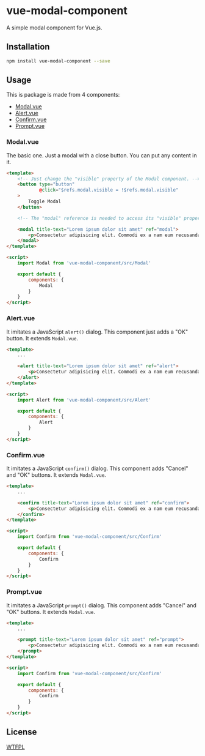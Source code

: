# vue-modal-component

A simple modal component for Vue.js.

## Installation

```bash
npm install vue-modal-component --save
```

## Usage

This is package is made from 4 components:

- [Modal.vue](https://github.com/benjamincrozat/vue-modal-component/tree/develop#modalvue)
- [Alert.vue](https://github.com/benjamincrozat/vue-modal-component/tree/develop#alertvue)
- [Confirm.vue](https://github.com/benjamincrozat/vue-modal-component/tree/develop#confirmvue)
- [Prompt.vue](https://github.com/benjamincrozat/vue-modal-component/tree/develop#promptvue)

### Modal.vue

The basic one. Just a modal with a close button. You can put any content in it.

```html
<template>
    <!-- Just change the "visible" property of the Modal component. -->
    <button type="button"
            @click="$refs.modal.visible = !$refs.modal.visible"
    >
        Toggle Modal
    </button>

    <!-- The "modal" reference is needed to access its "visible" property. -->

    <modal title-text="Lorem ipsum dolor sit amet" ref="modal">
        <p>Consectetur adipisicing elit. Commodi ex a nam eum recusandae quod fugit velit doloribus fuga, porro consequuntur saepe aliquam nesciunt ipsa accusamus necessitatibus, adipisci suscipit debitis.</p>
    </modal>
</template>

<script>
    import Modal from 'vue-modal-component/src/Modal'

    export default {
        components: {
            Modal
        }
    }
</script>
```

### Alert.vue

It imitates a JavaScript `alert()` dialog. This component just adds a "OK" button. It extends `Modal.vue`.

```html
<template>
    ...

    <alert title-text="Lorem ipsum dolor sit amet" ref="alert">
        <p>Consectetur adipisicing elit. Commodi ex a nam eum recusandae quod fugit velit doloribus fuga, porro consequuntur saepe aliquam nesciunt ipsa accusamus necessitatibus, adipisci suscipit debitis.</p>
    </alert>
</template>

<script>
    import Alert from 'vue-modal-component/src/Alert'

    export default {
        components: {
            Alert
        }
    }
</script>
```

### Confirm.vue

It imitates a JavaScript `confirm()` dialog. This component adds "Cancel" and "OK" buttons. It extends `Modal.vue`.

```html
<template>
    ...

    <confirm title-text="Lorem ipsum dolor sit amet" ref="confirm">
        <p>Consectetur adipisicing elit. Commodi ex a nam eum recusandae quod fugit velit doloribus fuga, porro consequuntur saepe aliquam nesciunt ipsa accusamus necessitatibus, adipisci suscipit debitis.</p>
    </confirm>
</template>

<script>
    import Confirm from 'vue-modal-component/src/Confirm'

    export default {
        components: {
            Confirm
        }
    }
</script>
```

### Prompt.vue

It imitates a JavaScript `prompt()` dialog. This component adds "Cancel" and "OK" buttons. It extends `Modal.vue`.

```html
<template>
    ...

    <prompt title-text="Lorem ipsum dolor sit amet" ref="prompt">
        <p>Consectetur adipisicing elit. Commodi ex a nam eum recusandae quod fugit velit doloribus fuga, porro consequuntur saepe aliquam nesciunt ipsa accusamus necessitatibus, adipisci suscipit debitis.</p>
    </prompt>
</template>

<script>
    import Confirm from 'vue-modal-component/src/Confirm'

    export default {
        components: {
            Confirm
        }
    }
</script>
```

## License

[WTFPL](http://www.wtfpl.net/txt/copying/)
